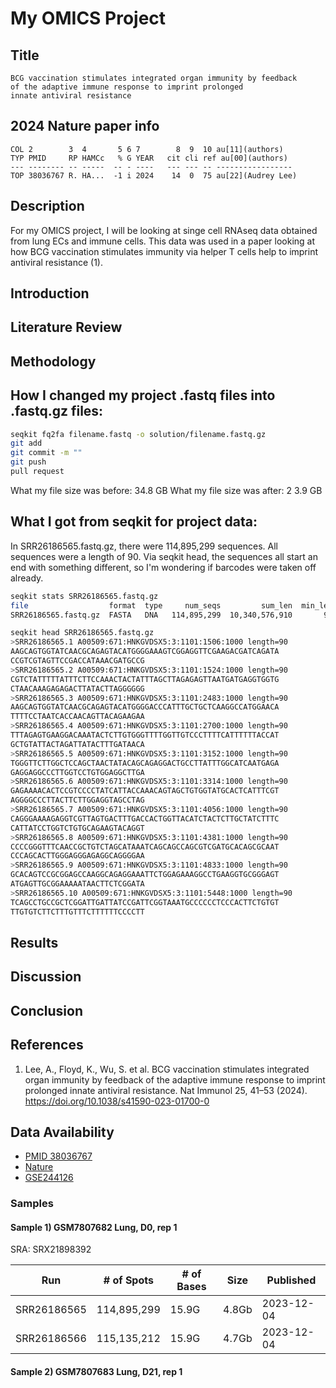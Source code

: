 # My OMICS Project
## Title
```
BCG vaccination stimulates integrated organ immunity by feedback 
of the adaptive immune response to imprint prolonged
innate antiviral resistance
```

## 2024 Nature paper info
```
COL 2        3  4       5 6 7        8  9  10 au[11](authors)
TYP PMID     RP HAMCc   % G YEAR   cit cli ref au[00](authors)
--- -------- -- -----  -- - ----   --- --- -- -----------------
TOP 38036767 R. HA...  -1 i 2024    14  0  75 au[22](Audrey Lee)
```
## Description
For my OMICS project, I will be looking at singe cell RNAseq data obtained from lung ECs and immune cells. This data was used in a paper looking at how BCG vaccination stimulates immunity via helper T cells help to imprint antiviral resistance (1).

## Introduction
## Literature Review
## Methodology
## How I changed my project .fastq files into .fastq.gz files:

```bash
seqkit fq2fa filename.fastq -o solution/filename.fastq.gz
git add
git commit -m ""
git push
pull request
```


What my file size was before: 34.8 GB
What my file size was after: 2 3.9 GB

## What I got from seqkit for project data:
In SRR26186565.fastq.gz, there were 114,895,299 sequences. All sequences were a length of 90. Via seqkit head, the sequences all start an end with something different, so I'm wondering if barcodes were taken off already. 

```bash
seqkit stats SRR26186565.fastq.gz 
file                  format  type     num_seqs         sum_len  min_len  avg_len  max_len
SRR26186565.fastq.gz  FASTA   DNA   114,895,299  10,340,576,910       90       90       90

seqkit head SRR26186565.fastq.gz 
>SRR26186565.1 A00509:671:HNKGVDSX5:3:1101:1506:1000 length=90
AAGCAGTGGTATCAACGCAGAGTACATGGGGAAAGTCGGAGGTTCGAAGACGATCAGATA
CCGTCGTAGTTCCGACCATAAACGATGCCG
>SRR26186565.2 A00509:671:HNKGVDSX5:3:1101:1524:1000 length=90
CGTCTATTTTTATTTCTTCCAAACTACTATTTAGCTTAGAGAGTTAATGATGAGGTGGTG
CTAACAAAGAGAGACTTATACTTAGGGGGG
>SRR26186565.3 A00509:671:HNKGVDSX5:3:1101:2483:1000 length=90
AAGCAGTGGTATCAACGCAGAGTACATGGGGACCCATTTGCTGCTCAAGGCCATGGAACA
TTTTCCTAATCACCAACAGTTACAGAAGAA
>SRR26186565.4 A00509:671:HNKGVDSX5:3:1101:2700:1000 length=90
TTTAGAGTGAAGGACAAATACTCTTGTGGGTTTTGGTTGTCCCTTTTCATTTTTTACCAT
GCTGTATTACTAGATTATACTTTGATAACA
>SRR26186565.5 A00509:671:HNKGVDSX5:3:1101:3152:1000 length=90
TGGGTTCTTGGCTCCAGCTAACTATACAGCAGAGGACTGCCTTATTTGGCATCAATGAGA
GAGGAGGCCCTTGGTCCTGTGGAGGCTTGA
>SRR26186565.6 A00509:671:HNKGVDSX5:3:1101:3314:1000 length=90
GAGAAAACACTCCGTCCCCTATCATTACCAAACAGTAGCTGTGGTATGCACTCATTTCGT
AGGGGCCCTTACTTCTTGGAGGTAGCCTAG
>SRR26186565.7 A00509:671:HNKGVDSX5:3:1101:4056:1000 length=90
CAGGGAAAAGAGGTCGTTAGTGACTTTGACCACTGGTTACATCTACTCTTGCTATCTTTC
CATTATCCTGGTCTGTGCAGAAGTACAGGT
>SRR26186565.8 A00509:671:HNKGVDSX5:3:1101:4381:1000 length=90
CCCCGGGTTTCAACCGCTGTCTAGCATAAATCAGCAGCCAGCGTCGATGCACAGCGCAAT
CCCAGCACTTGGGAGGGAGAGGCAGGGGAA
>SRR26186565.9 A00509:671:HNKGVDSX5:3:1101:4833:1000 length=90
GCACAGTCCGCGGAGCCAAGGCAGAGGAAATTCTGGAGAAAGGCCTGAAGGTGCGGGAGT
ATGAGTTGCGGAAAAATAACTTCTCGGATA
>SRR26186565.10 A00509:671:HNKGVDSX5:3:1101:5448:1000 length=90
TCAGCCTGCCGCTCGGATTGATTATCCGATTCGGTAAATGCCCCCCTCCCACTTCTGTGT
TTGTGTCTTCTTTGTTTCTTTTTTCCCCTT
```

## Results
## Discussion
## Conclusion
## References
1. Lee, A., Floyd, K., Wu, S. et al. BCG vaccination stimulates integrated organ immunity by feedback of the adaptive immune response to imprint prolonged innate antiviral resistance. Nat Immunol 25, 41–53 (2024). https://doi.org/10.1038/s41590-023-01700-0 

## Data Availability
* [PMID 38036767](https://pubmed.ncbi.nlm.nih.gov/38036767/)
* [Nature](https://www.nature.com/articles/s41590-023-01700-0)
* [GSE244126](https://www.ncbi.nlm.nih.gov/geo/query/acc.cgi?acc=GSE244126)
### Samples
#### Sample 1) GSM7807682 Lung, D0, rep 1
SRA: SRX21898392    

Run         | # of Spots  | # of Bases | Size  |Published
------------|-------------|------------|-------|----------
SRR26186565 | 114,895,299 | 15.9G      | 4.8Gb |2023-12-04
SRR26186566 | 115,135,212 | 15.9G      | 4.7Gb |2023-12-04

#### Sample 2) GSM7807683 Lung, D21, rep 1
